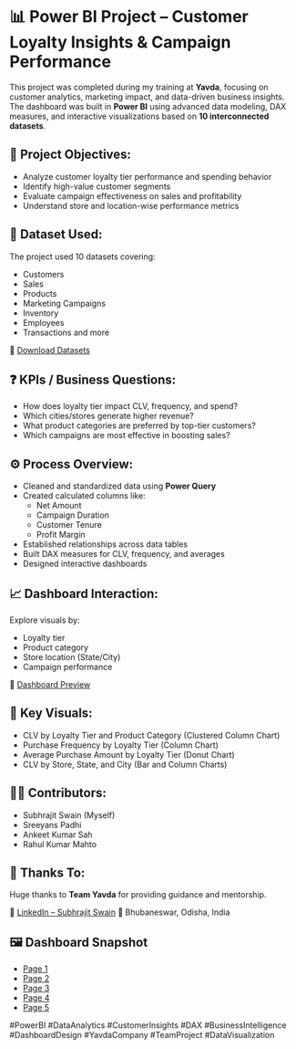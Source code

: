 # 📊 Power BI Project – Customer Loyalty Insights & Campaign Performance

This project was completed during my training at **Yavda**, focusing on customer analytics, marketing impact, and data-driven business insights. The dashboard was built in **Power BI** using advanced data modeling, DAX measures, and interactive visualizations based on **10 interconnected datasets**.

## 📌 Project Objectives:
- Analyze customer loyalty tier performance and spending behavior
- Identify high-value customer segments
- Evaluate campaign effectiveness on sales and profitability
- Understand store and location-wise performance metrics

## 📁 Dataset Used:
The project used 10 datasets covering:
- Customers
- Sales
- Products
- Marketing Campaigns
- Inventory
- Employees
- Transactions and more

🔗 [Download Datasets](https://github.com/Subhrajitgithub18/PowerBI-Loyalty-Insights-Campaign-Performance/blob/main/Customer_Segmentation_Report%20(3)%20-%20Copy.zip)

## ❓ KPIs / Business Questions:
- How does loyalty tier impact CLV, frequency, and spend?
- Which cities/stores generate higher revenue?
- What product categories are preferred by top-tier customers?
- Which campaigns are most effective in boosting sales?

## ⚙️ Process Overview:
- Cleaned and standardized data using **Power Query**
- Created calculated columns like:
  - Net Amount
  - Campaign Duration
  - Customer Tenure
  - Profit Margin
- Established relationships across data tables
- Built DAX measures for CLV, frequency, and averages
- Designed interactive dashboards

## 📈 Dashboard Interaction:
Explore visuals by:
- Loyalty tier
- Product category
- Store location (State/City)
- Campaign performance

🔗 [Dashboard Preview](https://github.com/Subhrajitgithub18/PowerBI-Loyalty-Insights-Campaign-Performance/blob/main/Group_6_Assignment_3.pbix)

## 🧩 Key Visuals:
- CLV by Loyalty Tier and Product Category (Clustered Column Chart)
- Purchase Frequency by Loyalty Tier (Column Chart)
- Average Purchase Amount by Loyalty Tier (Donut Chart)
- CLV by Store, State, and City (Bar and Column Charts)

## 👨‍💻 Contributors:
- Subhrajit Swain (Myself)
- Sreeyans Padhi
- Ankeet Kumar Sah
- Rahul Kumar Mahto

## 🙌 Thanks To:
Huge thanks to **Team Yavda** for providing guidance and mentorship.

🔗 [LinkedIn – Subhrajit Swain](https://www.linkedin.com/in/subhrajit-swain)
📍 Bhubaneswar, Odisha, India

## 🖼️ Dashboard Snapshot
- <a href="https://github.com/Subhrajitgithub18/PowerBI-Loyalty-Insights-Campaign-Performance/blob/main/Screenshot%202025-06-28%20213716.png">Page 1</a>
- <a href="https://github.com/Subhrajitgithub18/PowerBI-Loyalty-Insights-Campaign-Performance/blob/main/Screenshot%202025-06-28%20213731.png">Page 2</a>
- <a href="https://github.com/Subhrajitgithub18/PowerBI-Loyalty-Insights-Campaign-Performance/blob/main/Screenshot%202025-06-28%20213750.png">Page 3</a>
- <a href="https://github.com/Subhrajitgithub18/PowerBI-Loyalty-Insights-Campaign-Performance/blob/main/Screenshot%202025-06-28%20213851.png">Page 4</a>
- <a href="https://github.com/Subhrajitgithub18/PowerBI-Loyalty-Insights-Campaign-Performance/blob/main/Screenshot%202025-06-28%20213920.png">Page 5</a>

#PowerBI #DataAnalytics #CustomerInsights #DAX #BusinessIntelligence #DashboardDesign #YavdaCompany #TeamProject #DataVisualization
